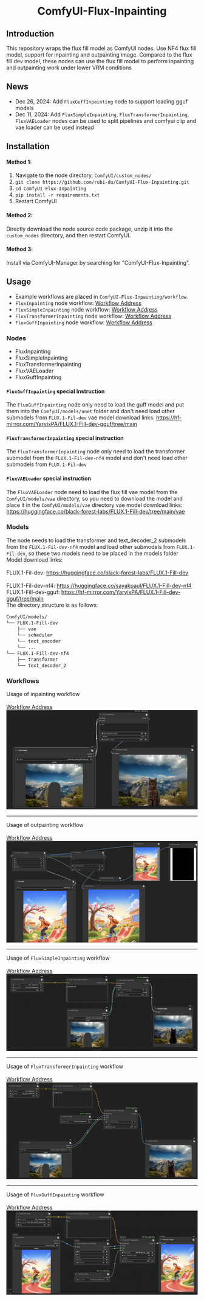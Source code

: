 <h1 align="center">ComfyUI-Flux-Inpainting</h1>  

  
## Introduction  
This repository wraps the flux fill model as ComfyUI nodes. Use NF4 flux fill model, support for inpainting and outpainting image. Compared to the flux fill dev model, these nodes can use the flux fill model to perform inpainting and outpainting work under lower VRM conditions<br>  

## News
- Dec 26, 2024: Add `FluxGuffInpainting` node to support loading gguf models<br>
- Dec 11, 2024: Add `FluxSimpleInpainting`, `FluxTransformerInpainting`, `FluxVAELoader` nodes can be used to split pipelines and comfyui clip and vae loader can be used instead<br>

## Installation   
  
#### Method 1:  
  
1. Navigate to the node directory, `ComfyUI/custom_nodes/`  
2. `git clone https://github.com/rubi-du/ComfyUI-Flux-Inpainting.git`  
3. `cd ComfyUI-Flux-Inpainting`  
4. `pip install -r requirements.txt`  
5. Restart ComfyUI  
  
#### Method 2:  
Directly download the node source code package, unzip it into the `custom_nodes` directory, and then restart ComfyUI.  
  
#### Method 3:  
Install via ComfyUI-Manager by searching for "ComfyUI-Flux-Inpainting".  
  
## Usage  
- Example workflows are placed in `ComfyUI-Flux-Inpainting/workflow`.
- `FluxInpainting` node workflow: [Workflow Address](./workflow/inpainting.json)  
- `FluxSimpleInpainting` node workflow: [Workflow Address](./workflow/FluxSimpleInpainting.json)  
- `FluxTransformerInpainting` node workflow: [Workflow Address](./workflow/FluxTransformerInpainting.json)  
- `FluxGuffInpainting` node workflow: [Workflow Address](./workflow/FluxGuffInpainting.json)  


### Nodes
- FluxInpainting
- FluxSimpleInpainting
- FluxTransformerInpainting
- FluxVAELoader
- FluxGuffInpainting

#### `FluxGuffInpainting` special Instruction
The `FluxGuffInpainting` node only need to load the guff model and put them into the `ComfyUI/models/unet` folder and don't need load other submodels from `FLUX.1-Fil-dev`
vae model download links: https://hf-mirror.com/YarvixPA/FLUX.1-Fill-dev-gguf/tree/main

#### `FluxTransformerInpainting` special instruction
The `FluxTransformerInpainting` node only need to load the transformer submodel from the `FLUX.1-Fil-dev-nf4` model and don't need load other submodels from `FLUX.1-Fil-dev`

#### `FluxVAELoader` special instruction
The `FluxVAELoader` node  need to load the flux fill vae model from the `ComfyUI/models/vae` directory, so you need to download the model and place it in the `ComfyUI/models/vae` directory
vae model download links: https://huggingface.co/black-forest-labs/FLUX.1-Fill-dev/tree/main/vae<br/>  
  
### Models
The node needs to load the transformer and text_decoder_2 submodels from the `FLUX.1-Fil-dev-nf4` model and load other submodels from `FLUX.1-Fil-dev`, so these two models need to be placed in the models folder
<br/>
Model download links:<br/>  
FLUX.1-Fil-dev: https://huggingface.co/black-forest-labs/FLUX.1-Fill-dev<br/>  
FLUX.1-Fil-dev-nf4: https://huggingface.co/sayakpaul/FLUX.1-Fill-dev-nf4<br/> 
FLUX.1-Fill-dev-gguf: https://hf-mirror.com/YarvixPA/FLUX.1-Fill-dev-gguf/tree/main<br/> 
The directory structure is as follows:<br/>  
```
ComfyUI/models/
└── FLUX.1-Fill-dev
    ├── vae
    └── scheduler
    └── text_encoder
    └── ...
└── FLUX.1-Fill-dev-nf4
    ├── transformer
    └── text_decoder_2
```

### Workflows 
Usage of inpainting workflow<br/>  
[Workflow Address](./workflow/inpainting.json)  
![plot](./assets/inpainting.png)  
  
___  
Usage of outpainting workflow<br/>  
[Workflow Address](./workflow/outpainting.json)  
![plot](./assets/outpainting.png)  

___  
Usage of `FluxSimpleInpainting` workflow<br/>  
[Workflow Address](./workflow/FluxSimpleInpainting.json)  
![plot](./assets/FluxSimpleInpainting.png)  

___  
Usage of `FluxTransformerInpainting` workflow<br/>  
[Workflow Address](./workflow/FluxTransformerInpainting.json)  
![plot](./assets/FluxTransformerInpainting.png)  

___  
Usage of `FluxGuffInpainting` workflow<br/>  
[Workflow Address](./workflow/FluxGuffInpainting.json)  
![plot](./assets/FluxGuffInpainting.png)  
